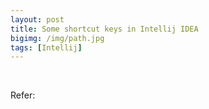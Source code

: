 ```yaml
---
layout: post
title: Some shortcut keys in Intellij IDEA
bigimg: /img/path.jpg
tags: [Intellij]
---
```








<br>

Refer:

[]()